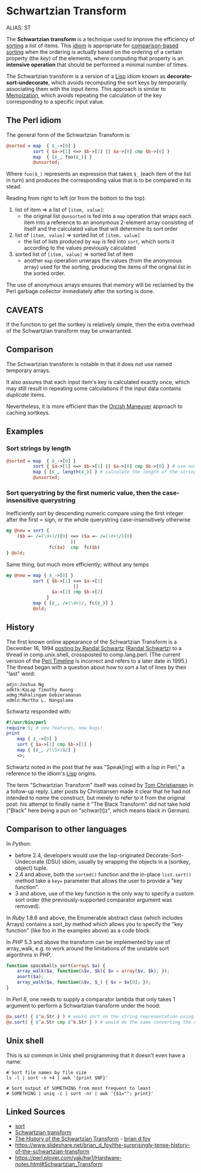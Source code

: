 # Schwartzian Transform

ALIAS: ST

The **Schwartzian transform** is a technique used to improve the efficiency of [sorting](https://en.wikipedia.org/wiki/Sorting) a list of items. This [idiom](https://en.wikipedia.org/wiki/Programming_idiom) is appropriate for [comparison-based sorting](https://en.wikipedia.org/wiki/Comparison_sort) when the ordering is actually based on the ordering of a certain property (the *key*) of the elements, where computing that property is an **intensive operation** that should be performed a minimal number of times.

The Schwartzian transform is a version of a [Lisp](https://en.wikipedia.org/wiki/Lisp_programming_language) idiom known as **decorate-sort-undecorate**, which avoids recomputing the sort keys by temporarily associating them with the input items. This approach is similar to [Memoization](Memoization.md), which avoids repeating the calculation of the key corresponding to a specific input value.

## The Perl idiom

The general form of the Schwartzian Transform is:

```perl
@sorted = map  { $_->[0] }
          sort { $a->[1] <=> $b->[1] || $a->[0] cmp $b->[0] }
          map  { [$_, foo($_)] }
          @unsorted;
```

Where `foo($_)` represents an expression that takes `$_` (each item of the list in turn) and produces the corresponding value that is to be compared in its stead.

Reading from right to left (or from the bottom to the top):

1. list of item => a list of `[item, value]`:
    - the original list `@unsorted` is fed into a `map` operation that wraps each item into a reference to an anonymous 2-element array consisting of itself and the calculated value that will determine its sort order
2. list of `[item, value]` => sorted list of `[item, value]`
    - the list of lists produced by `map` is fed into `sort`, which sorts it according to the values previously calculated
3. sorted list of `[item, value]` => sorted list of item
    - another `map` operation unwraps the values (from the anonymous array) used for the sorting, producing the items of the original list in the sorted order.

The use of anonymous arrays ensures that memory will be reclaimed by the Perl garbage collector immediately after the sorting is done.

## CAVEATS

If the function to get the sortkey is relatively simple, then the extra overhead of the Schwartzian transform may be unwarranted.

## Comparison

The Schwartzian transform is notable in that it does not use named temporary arrays.

It also assures that each input item's key is calculated exactly once, which may still result in repeating some calculations if the input data contains *duplicate* items.

Nevertheless, it is more efficient than the [Orcish Maneuver](Orcish-Maneuver.md) approach to caching sortkeys.

## Examples

### Sort strings by length

```perl
@sorted = map  { $_->[0] }
          sort { $a->[1] <=> $b->[1] || $a->[0] cmp $b->[0] } # use numeric comparison, fall back to string sort on original
          map { [$_, length($_)] } # calculate the length of the string
          @unsorted;
```

### Sort querystring by the first numeric value, then the case-insensitive querystring

Inefficiently sort by descending numeric compare using the first integer after the first = sign, or the whole querystring case-insensitively otherwise

```perl
my @new = sort {
    ($b =~ /=(\d+)/)[0] <=> ($a =~ /=(\d+)/)[0]
                        ||
                fc($a)  cmp  fc($b)
} @old;
```

Same thing, but much more efficiently; without any temps

```perl
my @new = map { $_->[0] }
          sort { $b->[1] <=> $a->[1]
                         ||
                 $a->[2] cmp $b->[2]
               }
          map { [$_, /=(\d+)/, fc($_)] }
          @old;
```

## History

The first known online appearance of the Schwartzian Transform is a December 16, 1994 [posting by Randal Schwartz](http://groups.google.com/group/comp.unix.shell/browse_frm/thread/31da970cebb30c6d?hl=en) ([Randal Schwartz](https://en.wikipedia.org/wiki/Randal_L._Schwartz)) to a thread in comp.unix.shell, crossposted to comp.lang.perl. (The current version of the [Perl Timeline](http://history.perl.org/PerlTimeline.html) is incorrect and refers to a later date in 1995.) The thread began with a question about how to sort a list of lines by their "last" word:

```text
adjn:Joshua Ng
adktk:KaLap Timothy Kwong
admg:Mahalingam Gobieramanan
admln:Martha L. Nangalama
```

Schwartz responded with:

```perl
#!/usr/bin/perl
require 5; # new features, new bugs!
print
    map { $_->[0] }
    sort { $a->[1] cmp $b->[1] }
    map { [$_, /(\S+)$/] }
    <>;
```

Schwartz noted in the post that he was "Speak\[ing\] with a lisp in Perl," a reference to the idiom's [Lisp](https://en.wikipedia.org/wiki/Lisp_%28programming_language%29) origins.

The term "Schwartzian Transform" itself was coined by [Tom Christiansen](https://en.wikipedia.org/wiki/Tom_Christiansen) in a follow-up reply. Later posts by Christiansen made it clear that he had not intended to *name* the construct, but merely to refer to it from the original post: his attempt to finally name it "The Black Transform" did not take hold ("Black" here being a pun on "schwar\[t\]z", which means black in German).

## Comparison to other languages

In *Python*:

- before 2.4, developers would use the lisp-originated Decorate-Sort-Undecorate (DSU) idiom, usually by wrapping the objects in a (sortkey, object) tuple.
- 2.4 and above, both the `sorted()` function and the in-place `list.sort()` method take a `key=` parameter that allows the user to provide a "key function".
- 3 and above, use of the key function is the only way to specify a custom sort order (the previously-supported comparator argument was removed).

In *Ruby* 1.8.6 and above, the Enumerable abstract class (which includes Arrays) contains a sort_by method which allows you to specify the "key function" (like foo in the examples above) as a code block.

In *PHP* 5.3 and above the transform can be implemented by use of array_walk, e.g. to work around the limitations of the unstable sort algorithms in PHP.

```php
function spaceballs_sort(array& $a) {
    array_walk($a, function(&$v, $k){ $v = array($v, $k); });
    asort($a);
    array_walk($a, function(&$v, $_) { $v = $v[0]; });
}
```

In *Perl 6*, one needs to supply a comparator lambda that only takes 1 argument to perform a Schwartzian transform under the hood:

```perl
@a.sort( { $^a.Str } ) # would sort on the string representation using a Schwartzian transform
@a.sort( { $^a.Str cmp $^b.Str } ) # would do the same converting the elements to compare just before each comparison.
```

## Unix shell

This is so common in Unix shell programming that it doesn't even have a name:

```shell
# Sort file names by file size
ls -l | sort -n +4 | awk '{print $NF}'

# Sort output of SOMETHING from most frequent to least
# SOMETHING | uniq -c | sort -nr | awk '{$1=""; print}'
```

## Linked Sources

- [sort](https://perldoc.perl.org/functions/sort)
- [Schwartzian transform](https://en.wikipedia.org/wiki/Schwartzian_transform)
- [The History of the Schwartzian Transform](https://www.perl.com/article/the-history-of-the-schwartzian-transform/) - [brian d foy](brian-d-foy.md)
- <https://www.slideshare.net/brian_d_foy/the-surprisingly-tense-history-of-the-schwartzian-transform>
- <https://perl.plover.com/yak/hw1/Hardware-notes.html#Schwartzian_Transform>
